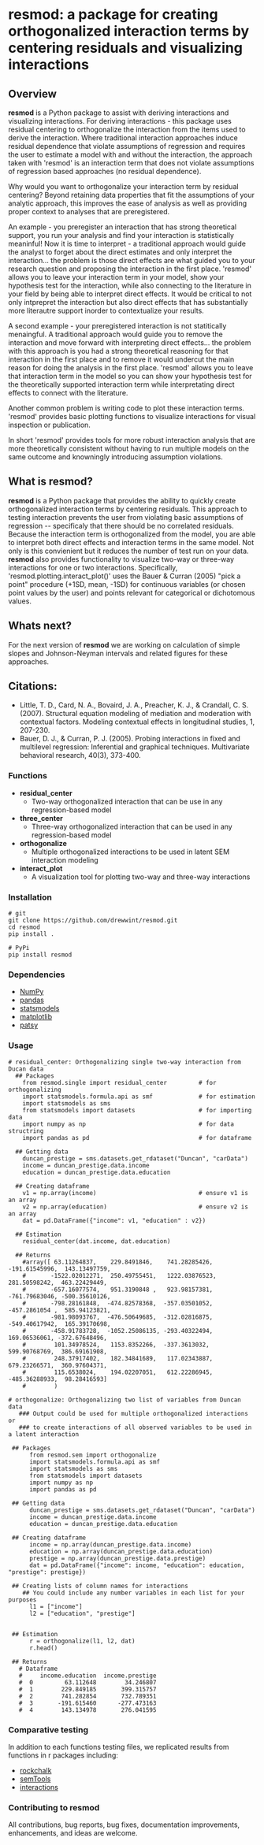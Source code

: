 # resmod: a package for creating orthogonalized interaction terms by centering residuals and visualizing interactions

## Overview
**resmod** is a Python package to assist with deriving interactions and visualizing interactions. For deriving interactions - this package uses residual centering to orthogonalize the interaction from the items used to derive the interaction. Where traditional interaction approaches induce residual dependence that violate assumptions of regression and requires the user to estimate a model with and without the interaction, the approach taken with 'resmod' is an interaction term that does not violate assumptions of regression based approaches (no residual dependence). 

Why would you want to orthogonalize your interaction term by residual centering? Beyond retaining data properties that fit the assumptions of your analytic approach, this improves the ease of analysis as well as providing proper context to analyses that are preregistered. 

An example - you preregister an interaction that has strong theoretical support,  you run your analysis and find your interaction is statistically meaninful! Now it is time to interpret - a traditional approach would guide the analyst to forget about the direct estimates and only interpret the interaction... the problem is those direct effects are what guided you to your research question and proposing the interaction in the first place. 'resmod' allows you to leave your interaction term in your model, show your hypothesis test for the interaction, while also connecting to the literature in your field by being able to interpret direct effects. It would be critical to not only intprepret the interaction but also direct effects that has substantially more literautre support inorder to contextualize your results. 

A second example - your preregistered interaction is not statitically menaingful. A traditional approach would guide you to remove the interaction and move forward with interpreting direct effects... the problem with this approach is you had a strong theoretical reasoning for that interaction in the first place and to remove it would undercut the main reason for doing the analysis in the first place. 'resmod' allows you to leave that interaction term in the model so you can show your hypothesis test for the theoretically supported interaction term while interpretating direct effects to connect with the literature. 

Another common problem is writing code to plot these interaction terms. 'resmod' provides basic plotting functions to visualize interactions for visual inspection or publication. 

In short 'resmod' provides tools for more robust interaction analysis that are more theoretically consistent without having to run multiple models on the same outcome and knowningly introducing assumption violations.  

## What is resmod? 
**resmod** is a Python package that provides the ability to quickly create orthogonalized interaction terms by centering residuals. This approach to testing interaction prevents the user from violating basic assumptions of regression -- specificaly that there should be no correlated residuals. Because the interaction term is orthogonalized from the model, you are able to interpret both direct effects and interaction terms in the same model. Not only is this convienient but it reduces the number of test run on your data. **resmod** also provides functionality to visualize two-way or three-way interactions for one or two interactions. Specifically, 'resmod.plotting.interact_plot()' uses the Bauer & Curran (2005) "pick a point" procedure (+1SD, mean, -1SD) for continuous variables (or chosen point values by the user) and points relevant for categorical or dichotomous values.     

## Whats next?
For the next version of **resmod** we are working on calculation of simple slopes and Johnson-Neyman intervals and related figures for these approaches. 

## Citations:
- Little, T. D., Card, N. A., Bovaird, J. A., Preacher, K. J., & Crandall, C. S. (2007). Structural equation modeling of mediation and moderation with contextual factors. Modeling contextual effects in longitudinal studies, 1, 207-230.
- Bauer, D. J., & Curran, P. J. (2005). Probing interactions in fixed and multilevel regression: Inferential and graphical techniques. Multivariate behavioral research, 40(3), 373-400.


### Functions
- **residual_center** 
	- Two-way orthogonalized interaction that can be use in any regression-based model
- **three_center** 
	- Three-way orthogonalized interaction that can be used in any regression-based model
- **orthogonalize** 
	- Multiple orthogonalized interactions to be used in latent SEM interaction modeling
- **interact_plot**
    - A visualization tool for plotting two-way and three-way interactions 

### Installation

```
# git
git clone https://github.com/drewwint/resmod.git
cd resmod
pip install . 

```

```
# PyPi
pip install resmod

```

### Dependencies
- [NumPy](https://www.numpy.org)
- [pandas](https://pandas.pydata.org)
- [statsmodels](https://www.statsmodels.org)
- [matplotlib](https://matplotlib.org/)
- [patsy](https://patsy.readthedocs.io/en/latest/)

### Usage 

```
# residual_center: Orthogonalizing single two-way interaction from Ducan data
  ## Packages
    from resmod.single import residual_center         # for orthogonalizing 
    import statsmodels.formula.api as smf             # for estimation 
    import statsmodels as sms             
    from statsmodels import datasets                  # for importing data
    import numpy as np                                # for data structring
    import pandas as pd                               # for dataframe 
    
  ## Getting data
    duncan_prestige = sms.datasets.get_rdataset("Duncan", "carData")
    income = duncan_prestige.data.income
    education = duncan_prestige.data.education
    
  ## Creating dataframe
    v1 = np.array(income)                             # ensure v1 is an array
    v2 = np.array(education)                          # ensure v2 is an array 
    dat = pd.DataFrame({"income": v1, "education" : v2})
  
  ## Estimation 
    residual_center(dat.income, dat.education)
  
  ## Returns
    #array([ 63.11264837,    229.8491846,    741.28285426,  -191.61545996,  143.13497759, 
    #       -1522.02012271,  250.49755451,   1222.03876523,  281.50598242,  463.22429449,  
    #       -657.16077574,   951.3190848 ,   923.98157381,  -761.79683046, -500.35610126,  
    #       -798.28161848,  -474.82578368,  -357.03501052,  -457.2861054 ,  585.94123821,
    #       -981.98093767,  -476.50649685,  -312.02816875,  -549.40617942,  165.39170698,  
    #       -458.91783728,  -1052.25086135, -293.40322494,   169.06536061, -372.67648496,   
    #        101.34978524,   1153.8352266,  -337.3613032,    599.90768769,  386.69161908,   
    #        248.37917402,   182.34841689,   117.02343887,   679.23266571,  360.97604371,
    #        115.6538024,    194.02207051,   612.22286945,  -485.36288933,  98.28416593]
    #        )
```

```
# orthogonalize: Orthogonalizing two list of variables from Duncan data
   ### Output could be used for multiple orthogonalized interactions or
   ### to create interactions of all observed variables to be used in a latent interaction

 ## Packages
      from resmod.sem import orthogonalize
      import statsmodels.formula.api as smf
      import statsmodels as sms
      from statsmodels import datasets
      import numpy as np
      import pandas as pd

 ## Getting data
      duncan_prestige = sms.datasets.get_rdataset("Duncan", "carData")
      income = duncan_prestige.data.income
      education = duncan_prestige.data.education

 ## Creating dataframe
      income = np.array(duncan_prestige.data.income)
      education = np.array(duncan_prestige.data.education)
      prestige = np.array(duncan_prestige.data.prestige)
      dat = pd.DataFrame({"income": income, "education": education, "prestige": prestige})

 ## Creating lists of column names for interactions 
    ## You could include any number variables in each list for your purposes 
      l1 = ["income"]
      l2 = ["education", "prestige"]


 ## Estimation
      r = orthogonalize(l1, l2, dat)
      r.head()

 ## Returns 
   # Dataframe
   #     income.education  income.prestige
   #  0         63.112648        34.246807
   #  1        229.849185       399.315757
   #  2        741.282854       732.789351
   #  3       -191.615460      -277.473163
   #  4        143.134978       276.041595

```

### Comparative testing
In addition to each functions testing files, we replicated results from functions in r packages including:
- [rockchalk](https://cran.r-project.org/web/packages/rockchalk/rockchalk.pdf)
- [semTools](https://cran.r-project.org/web/packages/semTools/semTools.pdf)
- [interactions](https://doi.org/10.32614/CRAN.package.interactions)


### Contributing to resmod

All contributions, bug reports, bug fixes, documentation improvements, enhancements, and ideas are welcome.

